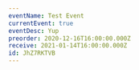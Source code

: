 ```yaml
---
eventName: Test Event
currentEvent: true
eventDesc: Yup
preorder: 2020-12-16T16:00:00.000Z
receive: 2021-01-14T16:00:00.000Z
id: JhZ7RKTVB
---
```


